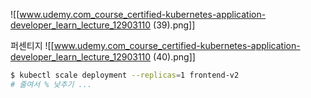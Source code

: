 
![[www.udemy.com_course_certified-kubernetes-application-developer_learn_lecture_12903110 (39).png]]

퍼센티지
![[www.udemy.com_course_certified-kubernetes-application-developer_learn_lecture_12903110 (40).png]]

```sh
$ kubectl scale deployment --replicas=1 frontend-v2
# 줄여서 % 낮추기 ... 
```